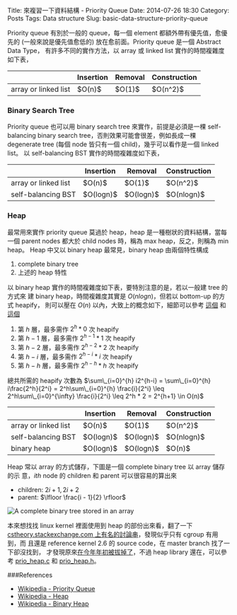 Title: 來複習一下資料結構 - Priority Queue
Date: 2014-07-26 18:30
Category: Posts
Tags: Data structure
Slug: basic-data-structure-priority-queue

Priority queue 有別於一般的 queue，每一個 element 都額外帶有優先值，愈優先的
(一般來說是優先值愈低的) 放在愈前面。Priority queue 是一個 Abstract Data Type，
有許多不同的實作方法，以 array 或 linked list 實作的時間複雜度如下表，

<table class="table">
  <thead>
    <tr>
      <th></th>
      <th>Insertion</th>
      <th>Removal</th>
      <th>Construction</th>
    </tr>
  </thead>
  <tbody>
    <tr>
      <td>array or linked list</td>
      <td>$O(n)$</td>
      <td>$O(1)$</td>
      <td>$O(n^2)$</td>
    </tr>
  </tbody>
</table>

### Binary Search Tree

Priority queue 也可以用 binary search tree 來實作，前提是必須是一棵
self-balancing binary search tree，否則效果可能會很差，例如長成一棵
degenerate tree (每個 node 皆只有一個 child)，幾乎可以看作是一個 linked list。
以 self-balancing BST 實作的時間複雜度如下表，

<table class="table">
  <thead>
    <tr>
      <th></th>
      <th>Insertion</th>
      <th>Removal</th>
      <th>Construction</th>
    </tr>
  </thead>
  <tbody>
    <tr>
      <td>array or linked list</td>
      <td>$O(n)$</td>
      <td>$O(1)$</td>
      <td>$O(n^2)$</td>
    </tr>
    <tr>
      <td>self-balancing BST</td>
      <td>$O(logn)$</td>
      <td>$O(logn)$</td>
      <td>$O(nlogn)$</td>
    </tr>
  </tbody>
</table>

### Heap

最常用來實作 priority queue 莫過於 heap，heap 是一種樹狀的資料結構，當每一個
parent nodes 都大於 child nodes 時，稱為 max heap，反之，則稱為 min heap。
Heap 中又以 binary heap 最常見，binary heap 由兩個特性構成

1. complete binary tree
2. 上述的 heap 特性

以 binary heap 實作的時間複雜度如下表，要特別注意的是，若以一般建 tree 的方式來
建 binary heap，時間複雜度其實是 $O(nlogn)$，但若以 bottom-up 的方式 heapify，
則可以壓在 $O(n)$ 以內，大致上的概念如下，細節可以參考 [這個][1] 和 [這個][2]

1. 第 $h$ 層，最多需作 $2^h * 0$  次 heapify
2. 第 $h - 1$ 層，最多需作 $2^{h-1} * 1$ 次 heapify
3. 第 $h - 2$ 層，最多需作 $2^{h-2} * 2$ 次 heapify
4. 第 $h - i$ 層，最多需作 $2^{h-i} * i$ 次 heapify
5. 第 $h - h$ 層，最多需作 $2^{h-h} * h$ 次 heapify

總共所需的 heapify 次數為
$\sum\_{i=0}^{h} i2^{h-i}
= \sum\_{i=0}^{h} i\frac{2^h}{2^i}
= 2^h\sum\_{i=0}^{h} \frac{i}{2^i}
\leq 2^h\sum\_{i=0}^{\infty} \frac{i}{2^i}
\leq 2^h * 2
= 2^{h+1} \in O(n)$


<table class="table">
  <thead>
    <tr>
      <th></th>
      <th>Insertion</th>
      <th>Removal</th>
      <th>Construction</th>
    </tr>
  </thead>
  <tbody>
    <tr>
      <td>array or linked list</td>
      <td>$O(n)$</td>
      <td>$O(1)$</td>
      <td>$O(n^2)$</td>
    </tr>
    <tr>
      <td>self-balancing BST</td>
      <td>$O(logn)$</td>
      <td>$O(logn)$</td>
      <td>$O(nlogn)$</td>
    </tr>
    <tr>
      <td>binary heap</td>
      <td>$O(logn)$</td>
      <td>$O(logn)$</td>
      <td>$O(n)$</td>
    </tr>
  </tbody>
</table>

Heap 常以 array 的方式儲存，下圖是一個 complete binary tree 以 array 儲存的示
意，$ith$ node 的 children 和 parent 可以很容易的算出來

* children: $2i + 1, 2i + 2$
* parent: $\lfloor \frac{i - 1}{2} \rfloor$

![A complete binary tree stored in an array](http://upload.wikimedia.org/wikipedia/commons/thumb/8/86/Binary_tree_in_array.svg/370px-Binary_tree_in_array.svg.png)

本來想找找 linux kernel 裡面使用到 heap 的部份出來看，翻了一下
[cstheory.stackexchange.com 上有名的討論串][3]，發現似乎只有 cgroup 有用到，而
且還是 reference kernel 2.6 的 source code，在 master branch 找了一下卻沒找到，
才發現原來[在今年年初被拔掉了][4]，不過 heap library 還在，可以參考
[prio\_heap.c][5] 和 [prio\_heap.h][6]。

###References

* [Wikipedia - Priority Queue](http://en.wikipedia.org/wiki/Priority_queue)
* [Wikipedia - Heap](http://en.wikipedia.org/wiki/Heap_(data_structure))
* [Wikipedia - Binary Heap](http://en.wikipedia.org/wiki/Binary_heap)

[1]: http://en.wikipedia.org/wiki/Binary_heap#Building_a_heap
[2]: http://www.cs.umd.edu/~meesh/351/mount/lectures/lect14-heapsort-analysis-part.pdf
[3]: http://cstheory.stackexchange.com/questions/19759/core-algorithms-deployed
[4]: https://git.kernel.org/cgit/linux/kernel/git/stable/linux-stable.git/commit/?id=889ed9ceaa97bb02bf5d7349e24639f7fc5f4fa0
[5]: https://git.kernel.org/cgit/linux/kernel/git/stable/linux-stable.git/tree/lib/prio_heap.c?id=889ed9ceaa97bb02bf5d7349e24639f7fc5f4fa0
[6]: https://git.kernel.org/cgit/linux/kernel/git/stable/linux-stable.git/tree/include/linux/prio_heap.h?id=889ed9ceaa97bb02bf5d7349e24639f7fc5f4fa0
